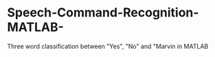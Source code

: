 # Speech-Command-Recognition-MATLAB-


Three word classification between "Yes", "No" and "Marvin in MATLAB


